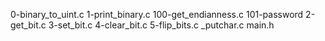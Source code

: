  0-binary_to_uint.c
 1-print_binary.c
 100-get_endianness.c
 101-password
 2-get_bit.c
 3-set_bit.c
 4-clear_bit.c
 5-flip_bits.c
 _putchar.c
 main.h

